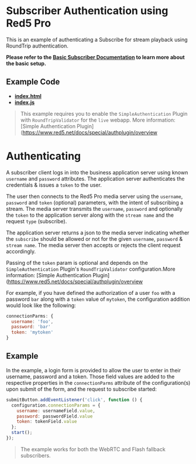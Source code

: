 # Subscriber Authentication using Red5 Pro

This is an example of authenticating a Subscribe for stream playback using RoundTrip authentication.

**Please refer to the [Basic Subscriber Documentation](../subscriber/README.md) to learn more about the basic setup.**

## Example Code

- **[index.html](index.html)**
- **[index.js](index.js)**

> This example requires you to enable the `SimpleAuthentication` Plugin with `RoundTripValidator` for the `live` webapp. More information: [Simple Authentication Plugin](https://www.red5.net/docs/special/authplugin/overview

# Authenticating

A subscriber client logs in into the business application server using known `username` and `password` attributes. The application server authenticates the credentials & issues a `token` to the user.

The user then connects to the Red5 Pro media server using the `username`, `password` and `token` (optional) parameters, with the intent of subscribing a stream. The media server transmits the `username`, `password` and optionally the `token` to the application server along with the `stream name` and the request `type` (subscribe).

The application server returns a json to the media server indicating whether the `subscribe` should be allowed or not for the given `username`, `password` & `stream name`. The media server then accepts or rejects the client request accordingly.

Passing of the `token` param is optional and depends on the `SimpleAuthentication` Plugin's `RoundTripValidator` configuration.More information: [Simple Authentication Plugin](https://www.red5.net/docs/special/authplugin/overview

For example, if you have defined the authorization of a user `foo` with a password `bar` along with a `token` value of `mytoken`, the configuration addition would look like the following:

```js
connectionParms: {
  username: 'foo',
  password: 'bar'
  token: 'mytoken'
}
```

## Example

In the example, a login form is provided to allow the user to enter in their username, password and a token. Those field values are added to the respective properties in the `connectionParms` attribute of the configuration(s) upon submit of the form, and the request to subscribe started:

```js
submitButton.addEventListener('click', function () {
  configuration.connectionParams = {
    username: usernameField.value,
    password: passwordField.value
    token: tokenField.value
  };
  start();
});
```

> The example works for both the WebRTC and Flash fallback subscribers.
